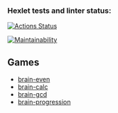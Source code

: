 ### Hexlet tests and linter status:
[![Actions Status](https://github.com/datsenko-md/backend-project-lvl1/workflows/hexlet-check/badge.svg)](https://github.com/datsenko-md/backend-project-lvl1/actions)

[![Maintainability](https://api.codeclimate.com/v1/badges/0cc99f352e024a59e91b/maintainability)](https://codeclimate.com/github/datsenko-md/backend-project-lvl1/maintainability)


## Games

* [brain-even](https://asciinema.org/a/mpJ2h6TjF3I6rqFtSWM8wsxXG)
* [brain-calc](https://asciinema.org/a/7Bt8elNNcQ2PpCKT48QxAHmmt)
* [brain-gcd](https://asciinema.org/a/UgxY6X7NZ19GB0PbEMcF7pQAs)
* [brain-progression](https://asciinema.org/a/RDsA85XaAHBhf8hBnnvcFetz8)
